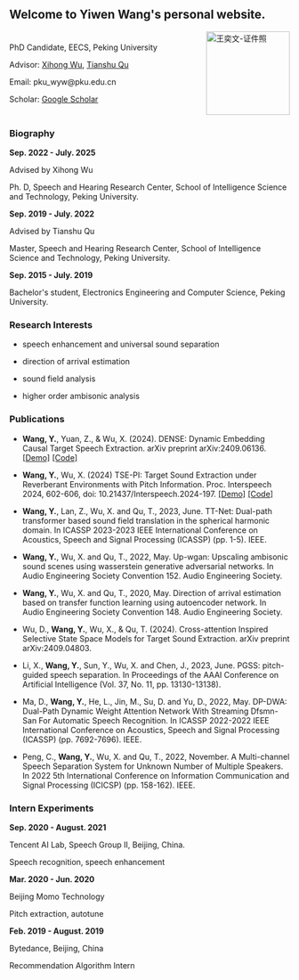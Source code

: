 ## Welcome to Yiwen Wang's personal website.

<div style="display: flex; align-items: center;">
  <div style="flex: 1;">
    <p>PhD Candidate, EECS, Peking University</p>
    <p>Advisor: <a href="https://scholar.google.com/citations?user=0ZSjU8QAAAAJ&hl=en&oi=ao">Xihong Wu</a>, <a href="http://scholar.pku.edu.cn/qutianshu/">Tianshu Qu</a></p>
    <p>Email: pku_wyw@pku.edu.cn</p>
    <p>Scholar: <a href="https://scholar.google.com/citations?user=cWhk17oAAAAJ&hl=en">Google Scholar</a></p>
  </div>
  <img src="https://github.com/user-attachments/assets/fb176dbe-4cee-4322-85a6-25e45898890a" alt="王奕文-证件照" width="150" style="margin-left: 20px;" />
</div>




### Biography

**Sep. 2022 - July. 2025**  

Advised by Xihong Wu

Ph. D, Speech and Hearing Research Center, School of Intelligence Science and Technology, Peking University. 

**Sep. 2019 - July. 2022**  

Advised by Tianshu Qu

Master, Speech and Hearing Research Center, School of Intelligence Science and Technology, Peking University. 

**Sep. 2015 - July. 2019**

Bachelor's student, Electronics Engineering and Computer Science, Peking University. 

### Research Interests

+ speech enhancement and universal sound separation

+ direction of arrival estimation

+ sound field analysis

+ higher order ambisonic analysis



### Publications

+ **Wang, Y.**, Yuan, Z., & Wu, X. (2024). DENSE: Dynamic Embedding Causal Target Speech Extraction. arXiv preprint arXiv:2409.06136.[\[Demo\]](https://wyw97.github.io/DENSE/) [\[Code\]](https://github.com/wyw97/DENSE)

+ **Wang, Y.**, Wu, X. (2024) TSE-PI: Target Sound Extraction under Reverberant Environments with Pitch Information. Proc. Interspeech 2024, 602-606, doi: 10.21437/Interspeech.2024-197.  [\[Demo\]](https://wyw97.github.io/TSE_PI/) [\[Code\]](https://github.com/wyw97/TSE_PI)

+ **Wang, Y.**, Lan, Z., Wu, X. and Qu, T., 2023, June. TT-Net: Dual-path transformer based sound field translation in the spherical harmonic domain. In ICASSP 2023-2023 IEEE International Conference on Acoustics, Speech and Signal Processing (ICASSP) (pp. 1-5). IEEE.

+ **Wang, Y.**, Wu, X. and Qu, T., 2022, May. Up-wgan: Upscaling ambisonic sound scenes using wasserstein generative adversarial networks. In Audio Engineering Society Convention 152. Audio Engineering Society.

+ **Wang, Y.**, Wu, X. and Qu, T., 2020, May. Direction of arrival estimation based on transfer function learning using autoencoder network. In Audio Engineering Society Convention 148. Audio Engineering Society.

+ Wu, D., **Wang, Y.**, Wu, X., & Qu, T. (2024). Cross-attention Inspired Selective State Space Models for Target Sound Extraction. arXiv preprint arXiv:2409.04803.

+ Li, X., **Wang, Y.**, Sun, Y., Wu, X. and Chen, J., 2023, June. PGSS: pitch-guided speech separation. In Proceedings of the AAAI Conference on Artificial Intelligence (Vol. 37, No. 11, pp. 13130-13138).

+ Ma, D., **Wang, Y.**, He, L., Jin, M., Su, D. and Yu, D., 2022, May. DP-DWA: Dual-Path Dynamic Weight Attention Network With Streaming Dfsmn-San For Automatic Speech Recognition. In ICASSP 2022-2022 IEEE International Conference on Acoustics, Speech and Signal Processing (ICASSP) (pp. 7692-7696). IEEE.

+ Peng, C., **Wang, Y.**, Wu, X. and Qu, T., 2022, November. A Multi-channel Speech Separation System for Unknown Number of Multiple Speakers. In 2022 5th International Conference on Information Communication and Signal Processing (ICICSP) (pp. 158-162). IEEE.

### Intern Experiments

**Sep. 2020 - August. 2021**  

Tencent AI Lab, Speech Group II, Beijing, China.

Speech recognition, speech enhancement

**Mar. 2020 - Jun. 2020**  

Beijing Momo Technology

Pitch extraction, autotune

**Feb. 2019 - August. 2019**

Bytedance, Beijing, China

Recommendation Algorithm Intern

